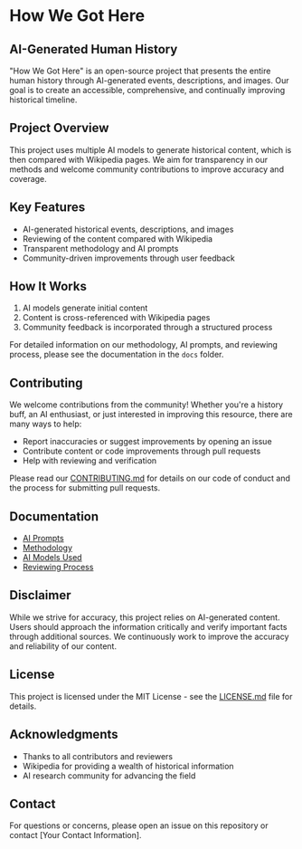 # How We Got Here

## AI-Generated Human History

"How We Got Here" is an open-source project that presents the entire human history through AI-generated events, descriptions, and images. Our goal is to create an accessible, comprehensive, and continually improving historical timeline.

## Project Overview

This project uses multiple AI models to generate historical content, which is then compared with Wikipedia pages. We aim for transparency in our methods and welcome community contributions to improve accuracy and coverage.

## Key Features

- AI-generated historical events, descriptions, and images
- Reviewing of the content compared with Wikipedia
- Transparent methodology and AI prompts
- Community-driven improvements through user feedback

## How It Works

1. AI models generate initial content
2. Content is cross-referenced with Wikipedia pages
3. Community feedback is incorporated through a structured process

For detailed information on our methodology, AI prompts, and reviewing process, please see the documentation in the `docs` folder.

## Contributing

We welcome contributions from the community! Whether you're a history buff, an AI enthusiast, or just interested in improving this resource, there are many ways to help:

- Report inaccuracies or suggest improvements by opening an issue
- Contribute content or code improvements through pull requests
- Help with reviewing and verification

Please read our [CONTRIBUTING.md](docs/CONTRIBUTING.md) for details on our code of conduct and the process for submitting pull requests.

## Documentation

- [AI Prompts](docs/PROMPTS.md)
- [Methodology](docs/METHODOLOGY.md)
- [AI Models Used](docs/AI_MODELS.md)
- [Reviewing Process](docs/REVIEWING.md)

## Disclaimer

While we strive for accuracy, this project relies on AI-generated content. Users should approach the information critically and verify important facts through additional sources. We continuously work to improve the accuracy and reliability of our content.

## License

This project is licensed under the MIT License - see the [LICENSE.md](LICENSE.md) file for details.

## Acknowledgments

- Thanks to all contributors and reviewers
- Wikipedia for providing a wealth of historical information
- AI research community for advancing the field

## Contact

For questions or concerns, please open an issue on this repository or contact [Your Contact Information].
